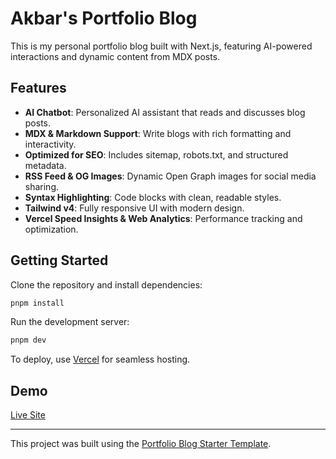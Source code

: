 # Akbar's Portfolio Blog

This is my personal portfolio blog built with Next.js, featuring AI-powered interactions and dynamic content from MDX posts.

## Features
- **AI Chatbot**: Personalized AI assistant that reads and discusses blog posts.
- **MDX & Markdown Support**: Write blogs with rich formatting and interactivity.
- **Optimized for SEO**: Includes sitemap, robots.txt, and structured metadata.
- **RSS Feed & OG Images**: Dynamic Open Graph images for social media sharing.
- **Syntax Highlighting**: Code blocks with clean, readable styles.
- **Tailwind v4**: Fully responsive UI with modern design.
- **Vercel Speed Insights & Web Analytics**: Performance tracking and optimization.

## Getting Started
Clone the repository and install dependencies:
```bash
pnpm install
```
Run the development server:
```bash
pnpm dev
```
To deploy, use [Vercel](https://vercel.com/templates) for seamless hosting.

## Demo
[Live Site](https://portfolio-blog-starter.vercel.app)

---
This project was built using the [Portfolio Blog Starter Template](https://github.com/vercel/examples/tree/main/solutions/blog).
